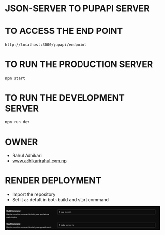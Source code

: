 # JSON-SERVER TO PUPAPI SERVER

# TO ACCESS THE END POINT

```sh
http://localhost:3000/pupapi/endpoint
```

# TO RUN THE PRODUCTION SERVER

```sh
npm start
```

# TO RUN THE DEVELOPMENT SERVER

```sh
npm run dev
```

# OWNER

- Rahul Adhikari
- <a href= "https://www.adhikarirahul.com.np" target="_blank">www.adhikarirahul.com.np</a>

# RENDER DEPLOYMENT

- Import the repository
- Set it as defult in both build and start command

<img src = "/render.png" />

